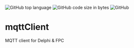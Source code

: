 ![GitHub top language](https://img.shields.io/github/languages/top/crossrw/mqttClient.svg)
![GitHub code size in bytes](https://img.shields.io/github/languages/code-size/crossrw/mqttClient.svg)
![GitHub](https://img.shields.io/github/license/crossrw/mqttClient.svg)

# mqttClient
MQTT client for Delphi &amp; FPC
